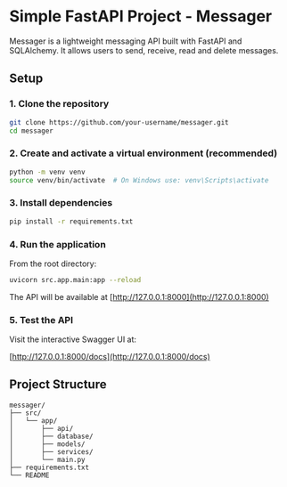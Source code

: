 # Simple FastAPI Project - Messager

Messager is a lightweight messaging API built with FastAPI and SQLAlchemy. It allows users to send, receive, read and delete messages.

## Setup

### 1. Clone the repository

```bash
git clone https://github.com/your-username/messager.git
cd messager
```

### 2. Create and activate a virtual environment (recommended)

```bash
python -m venv venv
source venv/bin/activate  # On Windows use: venv\Scripts\activate
```

### 3. Install dependencies

```bash
pip install -r requirements.txt
```

### 4. Run the application

From the root directory:

```bash
uvicorn src.app.main:app --reload
```

The API will be available at [http://127.0.0.1:8000](http://127.0.0.1:8000)

### 5. Test the API

Visit the interactive Swagger UI at:

[http://127.0.0.1:8000/docs](http://127.0.0.1:8000/docs)

## Project Structure

```
messager/
├── src/
│   └── app/
│       ├── api/
│       ├── database/
│       ├── models/
│       ├── services/
│       └── main.py
├── requirements.txt
└── README
```
